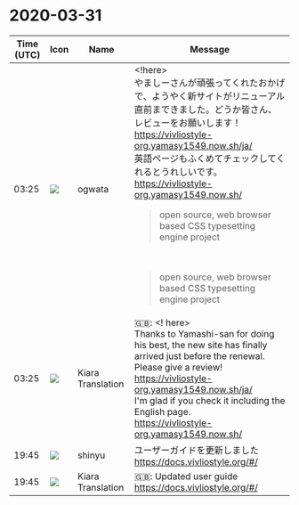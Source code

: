 # 2020-03-31

|Time (UTC)|Icon|Name|Message|
|---|---|---|---|
|03:25|![](https://avatars.slack-edge.com/2019-11-22/845042642576_070441337abaca9fb7b3_72.png)|ogwata|<!here><br>やましーさんが頑張ってくれたおかげで、ようやく新サイトがリニューアル直前まできました。どうか皆さん、レビューをお願いします！<br><https://vivliostyle-org.yamasy1549.now.sh/ja/><br>英語ページもふくめてチェックしてくれるとうれしいです。<br><https://vivliostyle-org.yamasy1549.now.sh/><br><blockquote>open source, web browser based CSS typesetting engine project</blockquote><br><blockquote>open source, web browser based CSS typesetting engine project</blockquote>|
|03:25|![](https://avatars.slack-edge.com/2019-08-21/732685848020_f3f20736795184660348_72.png)|Kiara Translation|🇬🇧: &lt;! here&gt;<br>Thanks to Yamashi-san for doing his best, the new site has finally arrived just before the renewal. Please give a review!<br><https://vivliostyle-org.yamasy1549.now.sh/ja/><br>I'm glad if you check it including the English page.<br><https://vivliostyle-org.yamasy1549.now.sh/>|
|19:45|![](https://avatars.slack-edge.com/2018-04-27/354445776386_e258f5ed5ba887b08668_72.jpg)|shinyu|ユーザーガイドを更新しました<br><https://docs.vivliostyle.org/#/>|
|19:45|![](https://avatars.slack-edge.com/2019-08-21/732685848020_f3f20736795184660348_72.png)|Kiara Translation|🇬🇧: Updated user guide<br><https://docs.vivliostyle.org/#/>|
